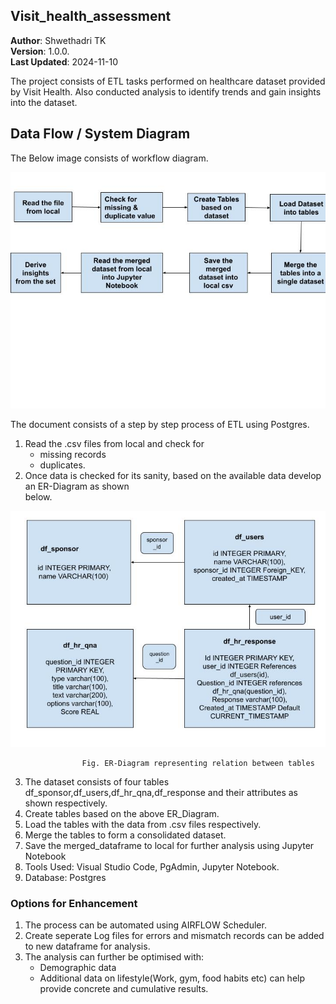## Visit_health_assessment

**Author**: Shwethadri TK  
**Version**: 1.0.0.  
**Last Updated**: 2024-11-10  

The project consists of ETL tasks performed on healthcare dataset provided by Visit Health. Also conducted analysis to identify trends and gain insights into the dataset.

## Data Flow / System  Diagram

The Below image consists of workflow diagram.

![Data Flow/Logical Diagram](WorkFlow_Log.jpg)

The document consists of a step by step process of ETL using Postgres.

1. Read the .csv files from local and check for
    * missing records
    * duplicates.
2. Once data is checked for its sanity, based on the available data develop an ER-Diagram as shown  
   below.  

![ER-Diagram](ER-diagram.jpg)

                    Fig. ER-Diagram representing relation between tables

3. The dataset consists of four tables df_sponsor,df_users,df_hr_qna,df_response and their attributes
   as shown respectively.
4. Create tables based on the above ER_Diagram.
5. Load the tables with the data from .csv files respectively.
6. Merge the tables to form a consolidated dataset.
7. Save the merged_dataframe to local for further analysis using Jupyter Notebook
8. Tools Used: Visual Studio Code, PgAdmin, Jupyter Notebook.
9. Database: Postgres


### Options for Enhancement

1. The process can be automated using AIRFLOW Scheduler.
2. Create seperate Log files for errors and mismatch records can be added to new dataframe for 
   analysis.
3. The analysis can further be optimised with:
    * Demographic data 
    * Additional data on lifestyle(Work, gym, food habits etc) can help provide concrete and 
      cumulative results.

